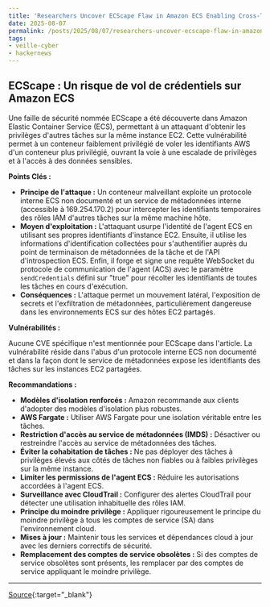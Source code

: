 ```yaml
---
title: 'Researchers Uncover ECScape Flaw in Amazon ECS Enabling Cross-Task Credential Theft'
date: 2025-08-07
permalink: /posts/2025/08/07/researchers-uncover-ecscape-flaw-in-amazon-ecs-enabling-cross-task-credential-theft/
tags:
- veille-cyber
- hackernews
---
```

## ECScape : Un risque de vol de crédentiels sur Amazon ECS

Une faille de sécurité nommée ECScape a été découverte dans Amazon Elastic Container Service (ECS), permettant à un attaquant d'obtenir les privilèges d'autres tâches sur la même instance EC2. Cette vulnérabilité permet à un conteneur faiblement privilégié de voler les identifiants AWS d'un conteneur plus privilégié, ouvrant la voie à une escalade de privilèges et à l'accès à des données sensibles.

**Points Clés :**

*   **Principe de l'attaque :** Un conteneur malveillant exploite un protocole interne ECS non documenté et un service de métadonnées interne (accessible à 169.254.170.2) pour intercepter les identifiants temporaires des rôles IAM d'autres tâches sur la même machine hôte.
*   **Moyen d'exploitation :** L'attaquant usurpe l'identité de l'agent ECS en utilisant ses propres identifiants d'instance EC2. Ensuite, il utilise les informations d'identification collectées pour s'authentifier auprès du point de terminaison de métadonnées de la tâche et de l'API d'introspection ECS. Enfin, il forge et signe une requête WebSocket du protocole de communication de l'agent (ACS) avec le paramètre `sendCredentials` défini sur "true" pour récolter les identifiants de toutes les tâches en cours d'exécution.
*   **Conséquences :** L'attaque permet un mouvement latéral, l'exposition de secrets et l'exfiltration de métadonnées, particulièrement dangereuse dans les environnements ECS sur des hôtes EC2 partagés.

**Vulnérabilités :**

Aucune CVE spécifique n'est mentionnée pour ECScape dans l'article. La vulnérabilité réside dans l'abus d'un protocole interne ECS non documenté et dans la façon dont le service de métadonnées expose les identifiants des tâches sur les instances EC2 partagées.

**Recommandations :**

*   **Modèles d'isolation renforcés :** Amazon recommande aux clients d'adopter des modèles d'isolation plus robustes.
*   **AWS Fargate :** Utiliser AWS Fargate pour une isolation véritable entre les tâches.
*   **Restriction d'accès au service de métadonnées (IMDS) :** Désactiver ou restreindre l'accès au service de métadonnées des tâches.
*   **Éviter la cohabitation de tâches :** Ne pas déployer des tâches à privilèges élevés aux côtés de tâches non fiables ou à faibles privilèges sur la même instance.
*   **Limiter les permissions de l'agent ECS :** Réduire les autorisations accordées à l'agent ECS.
*   **Surveillance avec CloudTrail :** Configurer des alertes CloudTrail pour détecter une utilisation inhabituelle des rôles IAM.
*   **Principe du moindre privilège :** Appliquer rigoureusement le principe du moindre privilège à tous les comptes de service (SA) dans l'environnement cloud.
*   **Mises à jour :** Maintenir tous les services et dépendances cloud à jour avec les derniers correctifs de sécurité.
*   **Remplacement des comptes de service obsolètes :** Si des comptes de service obsolètes sont présents, les remplacer par des comptes de service appliquant le moindre privilège.

---
[Source](https://thehackernews.com/2025/08/researchers-uncover-ecscape-flaw-in.html){:target="_blank"}
